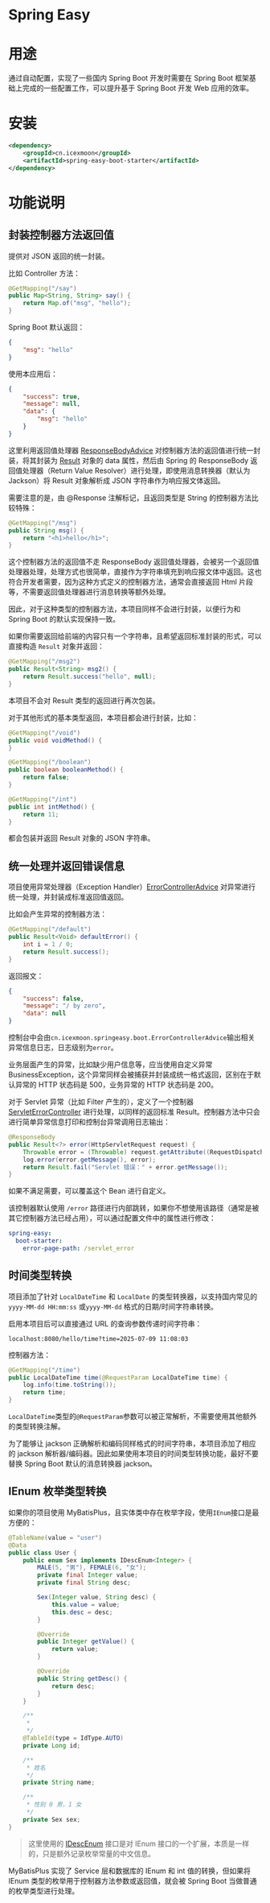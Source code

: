# Spring Easy

# 用途

通过自动配置，实现了一些国内 Spring Boot 开发时需要在 Spring Boot 框架基础上完成的一些配置工作，可以提升基于 Spring Boot 开发 Web 应用的效率。

# 安装

```xml
<dependency>
    <groupId>cn.icexmoon</groupId>
    <artifactId>spring-easy-boot-starter</artifactId>
</dependency>
```

# 功能说明

## 封装控制器方法返回值

提供对 JSON 返回的统一封装。

比如 Controller 方法：

```java
@GetMapping("/say")
public Map<String, String> say() {
    return Map.of("msg", "hello");
}
```

Spring Boot 默认返回：

```json
{
	"msg": "hello"
}
```

使用本应用后：

```json
{
	"success": true,
	"message": null,
	"data": {
		"msg": "hello"
	}
}
```

这里利用返回值处理器 [ResponseBodyAdvice](https://github.com/icexmoon/spring-easy/blob/main/spring-easy-boot-starter/src/main/java/cn/icexmoon/springeasy/boot/ResultControllerAdvice.java) 对控制器方法的返回值进行统一封装，将其封装为 [Result](https://github.com/icexmoon/spring-easy/blob/main/spring-easy-util/src/main/java/cn/icexmoon/springeasy/util/Result.java) 对象的 data 属性，然后由 Spring 的 ResponseBody 返回值处理器（Return Value Resolver）进行处理，即使用消息转换器（默认为 Jackson）将 Result 对象解析成 JSON 字符串作为响应报文体返回。

需要注意的是，由 @Response 注解标记，且返回类型是 String 的控制器方法比较特殊：

```java
@GetMapping("/msg")
public String msg() {
    return "<h1>hello</h1>";
}
```

这个控制器方法的返回值不走 ResponseBody 返回值处理器，会被另一个返回值处理器处理，处理方式也很简单，直接作为字符串填充到响应报文体中返回。这也符合开发者需要，因为这种方式定义的控制器方法，通常会直接返回 Html 片段等，不需要返回值处理器进行消息转换等额外处理。

因此，对于这种类型的控制器方法，本项目同样不会进行封装，以便行为和 Spring Boot 的默认实现保持一致。

如果你需要返回给前端的内容只有一个字符串，且希望返回标准封装的形式，可以直接构造 `Result` 对象并返回：

```java
@GetMapping("/msg2")
public Result<String> msg2() {
    return Result.success("hello", null);
}
```

本项目不会对 Result 类型的返回进行再次包装。

对于其他形式的基本类型返回，本项目都会进行封装，比如：

```java
@GetMapping("/void")
public void voidMethod() {
}

@GetMapping("/boolean")
public boolean booleanMethod() {
    return false;
}

@GetMapping("/int")
public int intMethod() {
    return 11;
}
```

都会包装并返回 Result 对象的 JSON 字符串。

## 统一处理并返回错误信息

项目使用异常处理器（Exception Handler）[ErrorControllerAdvice](https://github.com/icexmoon/spring-easy/blob/main/spring-easy-boot-starter/src/main/java/cn/icexmoon/springeasy/boot/ErrorControllerAdvice.java) 对异常进行统一处理，并封装成标准返回值返回。

比如会产生异常的控制器方法：

```java
@GetMapping("/default")
public Result<Void> defaultError() {
    int i = 1 / 0;
    return Result.success();
}
```

返回报文：

```json
{
	"success": false,
	"message": "/ by zero",
	"data": null
}
```

控制台中会由`cn.icexmoon.springeasy.boot.ErrorControllerAdvice`输出相关异常信息日志，日志级别为`error`。

业务层面产生的异常，比如缺少用户信息等，应当使用自定义异常 BusinessException，这个异常同样会被捕获并封装成统一格式返回，区别在于默认异常的 HTTP 状态码是 500，业务异常的 HTTP 状态码是 200。

对于 Servlet 异常（比如 Filter 产生的），定义了一个控制器 [ServletErrorController](https://github.com/icexmoon/spring-easy/blob/main/spring-easy-boot-starter/src/main/java/cn/icexmoon/springeasy/boot/ServletErrorController.java) 进行处理，以同样的返回标准 Result。控制器方法中只会进行简单异常信息打印和控制台异常调用日志输出：

```java
@ResponseBody
public Result<?> error(HttpServletRequest request) {
    Throwable error = (Throwable) request.getAttribute((RequestDispatcher.ERROR_EXCEPTION));
    log.error(error.getMessage(), error);
    return Result.fail("Servlet 错误：" + error.getMessage());
}
```

如果不满足需要，可以覆盖这个 Bean 进行自定义。

该控制器默认使用 `/error` 路径进行内部跳转，如果你不想使用该路径（通常是被其它控制器方法已经占用），可以通过配置文件中的属性进行修改：

```yaml
spring-easy:
  boot-starter:
    error-page-path: /servlet_error
```

##  时间类型转换

项目添加了针对 `LocalDateTime` 和 `LocalDate` 的类型转换器，以支持国内常见的 `yyyy-MM-dd HH:mm:ss` 或`yyyy-MM-dd` 格式的日期/时间字符串转换。

启用本项目后可以直接通过 URL 的查询参数传递时间字符串：

```
localhost:8080/hello/time?time=2025-07-09 11:08:03
```

控制器方法：

```java
@GetMapping("/time")
public LocalDateTime time(@RequestParam LocalDateTime time) {
    log.info(time.toString());
    return time;
}
```

`LocalDateTime`类型的`@RequestParam`参数可以被正常解析，不需要使用其他额外的类型转换注解。

为了能够让 jackson 正确解析和编码同样格式的时间字符串，本项目添加了相应的 jackson 解析器/编码器。因此如果使用本项目的时间类型转换功能，最好不要替换 Spring Boot 默认的消息转换器 jackson。

## IEnum 枚举类型转换

如果你的项目使用 MyBatisPlus，且实体类中存在枚举字段，使用`IEnum`接口是最方便的：

```java
@TableName(value = "user")
@Data
public class User {
    public enum Sex implements IDescEnum<Integer> {
        MALE(5, "男"), FEMALE(6, "女");
        private final Integer value;
        private final String desc;

        Sex(Integer value, String desc) {
            this.value = value;
            this.desc = desc;
        }

        @Override
        public Integer getValue() {
            return value;
        }

        @Override
        public String getDesc() {
            return desc;
        }
    }

    /**
     *
     */
    @TableId(type = IdType.AUTO)
    private Long id;

    /**
     * 姓名
     */
    private String name;

    /**
     * 性别 0 男，1 女
     */
    private Sex sex;
}
```

> 这里使用的 [IDescEnum](https://github.com/icexmoon/spring-easy/blob/main/spring-easy-util/src/main/java/cn/icexmoon/springeasy/util/IDescEnum.java) 接口是对 IEnum 接口的一个扩展，本质是一样的，只是额外记录枚举常量的中文信息。

MyBatisPlus 实现了 Service 层和数据库的 IEnum 和 int 值的转换，但如果将 IEnum 类型的枚举用于控制器方法参数或返回值，就会被 Spring Boot 当做普通的枚举类型进行处理。







